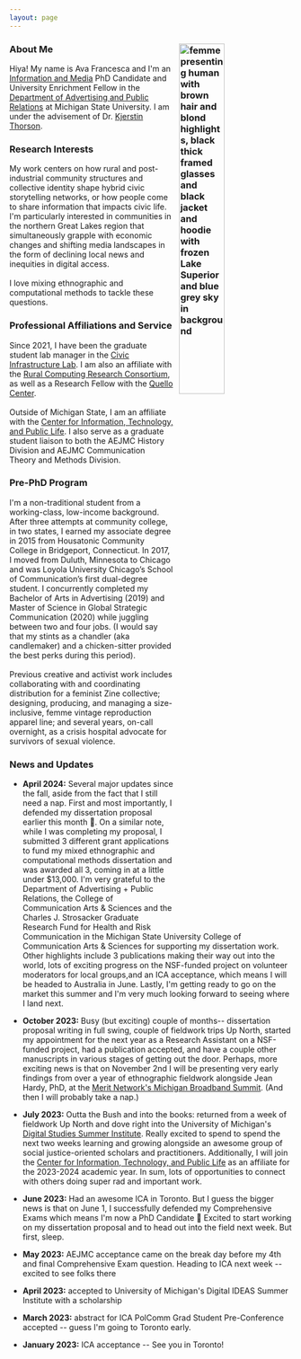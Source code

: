 ```yaml
---
layout: page
---
```


### About Me <img src="images/Battocchio-fieldwork.png " alt="femme presenting human with brown hair and blond highlights, black thick framed glasses and black jacket and hoodie with frozen Lake Superior and blue grey sky in background" style="float: right; margin: 0 0 10px 10px; width: 40%;" />


Hiya! My name is Ava Francesca and I'm an [Information and Media](https://comartsci.msu.edu/our-people/ava-francesca-battocchio) PhD Candidate and University Enrichment Fellow in the [Department of Advertising and Public Relations](https://comartsci.msu.edu/departments/advertising-public-relations) at Michigan State University. I am under the advisement of Dr. [Kjerstin Thorson](https://comartsci.msu.edu/our-people/kjerstin-thorson).

### Research Interests

My work centers on how rural and post-industrial community structures and collective identity shape hybrid civic storytelling networks, or how people come to share information that impacts civic life. I'm particularly interested in communities in the northern Great Lakes region that simultaneously grapple with economic changes and shifting media landscapes in the form of declining local news and inequities in digital access.
<br><br>
I love mixing ethnographic and computational methods to tackle these questions.

### Professional Affiliations and Service

Since 2021, I have been the graduate student lab manager in the [Civic Infrastructure Lab](https://comartsci.msu.edu/civic-infrastructure-lab). I am also an affiliate with the [Rural Computing Research Consortium](https://ruralcomputing.msu.edu/), as well as a Research Fellow with the [Quello Center](https://quello.msu.edu/).
<br><br>
Outside of Michigan State, I am an affiliate with the [Center for Information, Technology, and Public Life](https://citap.unc.edu/). I also serve as a graduate student liaison to both the AEJMC History Division and AEJMC Communication Theory and Methods Division.

### Pre-PhD Program

I'm a non-traditional student from a working-class, low-income background. After three attempts at community college, in two states, I earned my associate degree in 2015 from Housatonic Community College in Bridgeport, Connecticut. In 2017, I moved from Duluth, Minnesota to Chicago and was Loyola University Chicago’s School of Communication’s first dual-degree student. I concurrently completed my Bachelor of Arts in Advertising (2019) and Master of Science in Global Strategic Communication (2020) while juggling between two and four jobs. (I would say that my stints as a chandler (aka candlemaker) and a chicken-sitter provided the best perks during this period).
<br><br>
Previous creative and activist work includes collaborating with and coordinating distribution for a feminist Zine collective; designing, producing, and managing a size-inclusive, femme vintage reproduction apparel line; and several years, on-call overnight, as a crisis hospital advocate for survivors of sexual violence.


### News and Updates
- **April 2024:**
    Several major updates since the fall, aside from the fact that I still need a nap. First and most importantly, I defended my dissertation proposal earlier this month 🎉. On a similar note, while I was completing my proposal, I submitted 3 different grant applications to fund my mixed ethnographic and computational methods dissertation and was awarded all 3, coming in at a little under $13,000. I'm very grateful to the Department of Advertising + Public Relations, the College of Communication Arts & Sciences and the Charles J. Strosacker Graduate Research Fund for Health and Risk Communication in the Michigan State University College of Communication Arts & Sciences for supporting my dissertation work. Other highlights include 3 publications making their way out into the world, lots of exciting progress on the NSF-funded project on volunteer moderators for local groups,and an ICA acceptance, which means I will be headed to Australia in June. Lastly, I'm getting ready to go on the market this summer and I'm very much looking forward to seeing where I land next.

- **October 2023:**
    Busy (but exciting) couple of months-- dissertation proposal writing in full swing, couple of fieldwork trips Up North, started my appointment for the next year as a Research Assistant on a NSF-funded project, had a publication accepted, and have a couple other manuscripts in various stages of getting out the door. Perhaps, more exciting news is that on November 2nd I will be presenting very early findings from over a year of ethnographic fieldwork alongside Jean Hardy, PhD, at the [Merit Network's Michigan Broadband Summit](https://www.merit.edu/community/events/michigan-broadband-summit-2023/#agenda). (And then I will probably take a nap.)

- **July 2023:**
    Outta the Bush and into the books: returned from a week of fieldwork Up North and dove right into the University of Michigan's [Digital Studies Summer Institute](https://www.digitalstudies.umich.edu/digital-ideas/2023.html). Really excited to spend to spend the next two weeks learning and growing alongside an awesome group of social justice-oriented scholars and practitioners. Additionally, I will join the [Center for Information, Technology, and Public Life](https://citap.unc.edu/) as an affiliate for the 2023-2024 academic year. In sum, lots of opportunities to connect with others doing super rad and important work.

- **June 2023:**
    Had an awesome ICA in Toronto. But I guess the bigger news is that on June 1, I successfully defended my Comprehensive Exams which means I'm now a PhD Candidate 🎉 Excited to start working on my dissertation proposal and to head out into the field next week. But first, sleep.

- **May 2023:**
    AEJMC acceptance came on the break day before my 4th and final Comprehensive Exam question. Heading to ICA next week -- excited to see folks there

- **April 2023:**
    accepted to University of Michigan's Digital IDEAS Summer Institute with a scholarship

- **March 2023:**
    abstract for ICA PolComm Grad Student Pre-Conference accepted -- guess I'm going to Toronto early.

- **January 2023:**
    ICA acceptance -- See you in Toronto!
